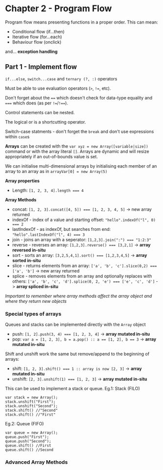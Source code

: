 ﻿# Chapter 2 - Program Flow

Program flow means presenting functions in a proper order. This can mean:

* Conditional flow (if...then)
* Iterative flow (for...each)
* Behaviour flow (onclick)

and... **exception handling**


## Part 1 - Implement flow

`if...else`, `switch...case` and `ternary (?, :)` operators

Must be able to use evaluation operators (`>`, `!=`, etc).

Don't forget about the `==` which doesn't check for data-type equality and `===` which does (as per `!=`/`!==`).

Control statements can be nested.

The logical or is a shortcutting operator.

Switch-case statments - don't forget the `break` and don't use expressions within `case`s

**Arrays** can be created with the `var xyz = new Array([variable|size])` command or with the array literal `[]`.
Arrays are dynamic and will resize appropriately if an out-of-bounds value is set.

We can initialise multi-dimensional arrays by initialising each member of an array to an array as in `arrayVar[0] = new Array(5)`

**Array properties**

* Length: `[1, 2, 3, 4].length === 4` 

**Array Methods**

* concat: `[1, 2, 3].concat([4, 5]) === [1, 2, 3, 4, 5]` -> new array returned
* indexOf - index of a value and starting offset: `"hello".indexOf("l", 0) === 2`
* lastIndexOf - as indexOf, but searches from end: `"hello".lastIndexOf("l", 4) === 3`
* join - joins an array with a seperator: `[1,2,3].join(":") === "1:2:3"`
* reverse - reverses an array: `[1,2,3].reverse() === [3,2,1]` -> **array reversed in-situ**
* sort - sorts an array: `[3,2,5,4,1].sort() === [1,2,3,4,5]` -> **array sorted in-situ**
* slice - returns elements from an array: `['a', 'b', 'c'].slice(0,2) === ['a', 'b']` -> new array returned
* splice - removes elements from an array and optionally replaces with others: `['a', 'b', 'c', 'd'].splice(0, 2, 'e') === ['e', 'c', 'd']` -> **array spliced in-situ**

*Important to remember where array methods affect the array object and where they return new objects*


### Special types of arrays

Queues and stacks can be implemented directly with the `Array` object

* push: `[1, 2].push(3, 4) === [1, 2, 3, 4]` -> **array mutated in-situ**
* pop: `var a = [1, 2, 3], b = a.pop() :: a == [1, 2], b == 3` -> **array mutated in-situ**

Shift and unshift work the same but remove/append to the beginning of arrays:

* shift: `[1, 2, 3].shift() === 1 :: array is now [2, 3]` -> **array mutated in-situ**
* unshift: `[2, 3].unshift(1) === [1, 2, 3]` -> **array mutated in-situ**

This can be used to implement a stack or queue.
Eg.1: Stack (FILO)

```
var stack = new Array();
stack.unshift("First");
stack.unshift("Second");
stack.shift() //"Second"
stack.shift() //"First"
```

Eg.2: Queue (FIFO)
 
```
var queue = new Array();
queue.push("First");
queue.push("Second");
queue.shift() //First
queue.shift() //Second
```

 ### Advanced Array Methods

